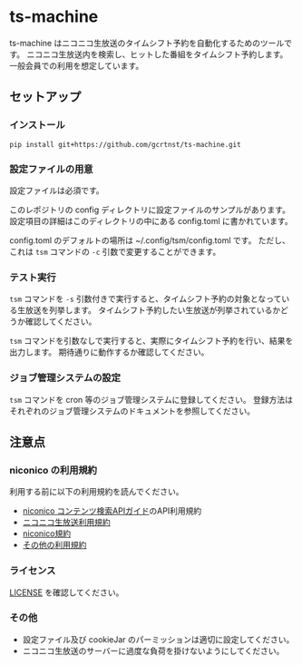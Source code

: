 # ts-machine
ts-machine はニコニコ生放送のタイムシフト予約を自動化するためのツールです。
ニコニコ生放送内を検索し、ヒットした番組をタイムシフト予約します。
一般会員での利用を想定しています。

## セットアップ
### インストール
```
pip install git+https://github.com/gcrtnst/ts-machine.git
```

### 設定ファイルの用意
設定ファイルは必須です。

このレポジトリの config ディレクトリに設定ファイルのサンプルがあります。
設定項目の詳細はこのディレクトリの中にある config.toml に書かれています。

config.toml のデフォルトの場所は \~/.config/tsm/config.toml です。
ただし、これは `tsm` コマンドの `-c` 引数で変更することができます。

### テスト実行
`tsm` コマンドを `-s` 引数付きで実行すると、タイムシフト予約の対象となっている生放送を列挙します。
タイムシフト予約したい生放送が列挙されているかどうか確認してください。

`tsm` コマンドを引数なしで実行すると、実際にタイムシフト予約を行い、結果を出力します。
期待通りに動作するか確認してください。

### ジョブ管理システムの設定
`tsm` コマンドを cron 等のジョブ管理システムに登録してください。
登録方法はそれぞれのジョブ管理システムのドキュメントを参照してください。

## 注意点
### niconico の利用規約
利用する前に以下の利用規約を読んでください。

  - [niconico コンテンツ検索APIガイド](https://site.nicovideo.jp/search-api-docs/search.html)のAPI利用規約
  - [ニコニコ生放送利用規約](https://site.live.nicovideo.jp/rule.html)
  - [niconico規約](https://account.nicovideo.jp/rules/account)
  - [その他の利用規約](http://info.nicovideo.jp/base/term.html)

### ライセンス
[LICENSE](LICENSE) を確認してください。

### その他
  - 設定ファイル及び cookieJar のパーミッションは適切に設定してください。
  - ニコニコ生放送のサーバーに過度な負荷を掛けないようにしてください。
